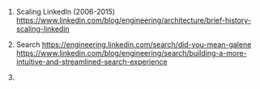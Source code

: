 1.  Scaling LinkedIn (2006-2015)
    https://www.linkedin.com/blog/engineering/architecture/brief-history-scaling-linkedin

2.  Search
    https://engineering.linkedin.com/search/did-you-mean-galene
    https://www.linkedin.com/blog/engineering/search/building-a-more-intuitive-and-streamlined-search-experience

3. 